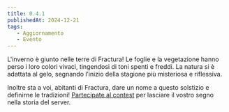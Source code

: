 ```yaml
---
title: 0.4.1
publishedAt: 2024-12-21
tags:
   - Aggiornamento
   - Evento
---
```


L'inverno è giunto nelle terre di Fractura! Le foglie e la vegetazione hanno perso i loro colori vivaci, tingendosi di toni spenti e freddi. La natura si è adattata al gelo, segnando l’inizio della stagione più misteriosa e riflessiva.

Inoltre sta a voi, abitanti di Fractura, dare un nome a questo solstizio e definirne le tradizioni! [Partecipate al contest](https://dsc.gg/fracturamc) per lasciare il vostro segno nella storia del server.